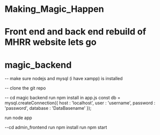 # Making_Magic_Happen
Front end and back end rebuild of MHRR website lets go
=================================
magic_backend
=================================
-- make sure nodejs and mysql (i have xampp) is installed

-- clone the git repo

-- cd magic backend
  run npm install
  in app.js
  const db = mysql.createConnection({
    host : 'localhost',
    user : 'username',
    password : 'password',
    database : 'DataBasename'
    });

run node app

--cd admin_frontend
  run npm install
  run npm start
